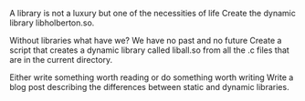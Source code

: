 A library is not a luxury but one of the necessities of life
Create the dynamic library libholberton.so.

Without libraries what have we? We have no past and no future
Create a script that creates a dynamic library called liball.so from all the .c files that are in the current directory.

Either write something worth reading or do something worth writing
Write a blog post describing the differences between static and dynamic libraries.
